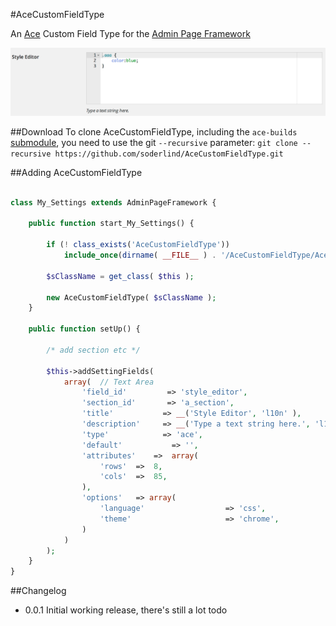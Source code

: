 #AceCustomFieldType

An [Ace](http://ace.c9.io/) Custom Field Type for the [Admin Page Framework](https://github.com/michaeluno/admin-page-framework)

![AceCustomFieldType](AceCustomFieldType.png)

##Download
To clone AceCustomFieldType, including the `ace-builds` [submodule](https://github.com/ajaxorg/ace-builds), you need to use the git `--recursive` parameter: 
`git clone --recursive https://github.com/soderlind/AceCustomFieldType.git`


##Adding AceCustomFieldType

```php

class My_Settings extends AdminPageFramework {

    public function start_My_Settings() {

        if (! class_exists('AceCustomFieldType'))
            include_once(dirname( __FILE__ ) . '/AceCustomFieldType/AceCustomFieldType.php');

        $sClassName = get_class( $this );

        new AceCustomFieldType( $sClassName );
    }

    public function setUp() {

		/* add section etc */

        $this->addSettingFields(
            array(  // Text Area
                'field_id'         => 'style_editor',
                'section_id'       => 'a_section',
                'title'           => __('Style Editor', 'l10n' ),
                'description'     => __('Type a text string here.', 'l10n' ),
                'type'            => 'ace',
                'default'           => '',
                'attributes'    =>  array(
                    'rows'  =>  8,
                    'cols'  =>  85,
                ),
                'options'   => array(
        			'language'      			=> 'css',
        			'theme'         			=> 'chrome',
        		)
            )
        );
    }
}
```

##Changelog
* 0.0.1 Initial working release, there's still a lot todo

